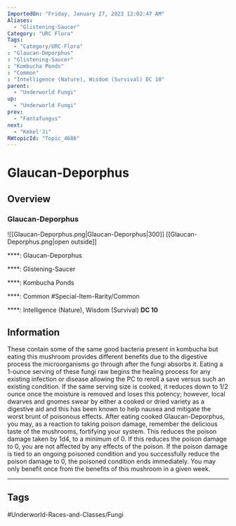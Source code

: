 ```yaml
---
ImportedOn: "Friday, January 27, 2023 12:02:47 AM"
Aliases:
  - "Glistening-Saucer"
Category: "URC Flora"
Tags:
  - "Category/URC-Flora"
: "Glaucan-Deporphus"
: "Glistening-Saucer"
: "Kombucha Ponds"
: "Common"
: "Intelligence (Nature), Wisdom (Survival) DC 10"
parent:
  - "Underworld Fungi"
up:
  - "Underworld Fungi"
prev:
  - "Fantafungus"
next:
  - "Kekel'Ji"
RWtopicId: "Topic_4686"
---
```

# Glaucan-Deporphus
## Overview
### Glaucan-Deporphus
![[Glaucan-Deporphus.png|Glaucan-Deporphus|300]]
[[Glaucan-Deporphus.png|open outside]]

****: Glaucan-Deporphus

****: Glistening-Saucer

****: Kombucha Ponds

****: Common
#Special-Item-Rarity/Common

****: Intelligence (Nature), Wisdom (Survival) **DC 10**

## Information
These contain some of the same good bacteria present in kombucha but eating this mushroom provides different benefits due to the digestive process the microorganisms go through after the fungi absorbs it. Eating a 1-ounce serving of these fungi raw begins the healing process for any existing infection or disease allowing the PC to reroll a save versus such an existing condition. If the same serving size is cooked, it reduces down to 1/2 ounce once the moisture is removed and loses this potency; however, local dwarves and gnomes swear by either a cooked or dried variety as a digestive aid and this has been known to help nausea and mitigate the worst brunt of poisonous effects. After eating cooked Glaucan-Deporphus, you may, as a reaction to taking poison damage, remember the delicious taste of the mushrooms, fortifying your system. This reduces the poison damage taken by 1d4, to a minimum of 0. If this reduces the poison damage to 0, you are not affected by any effects of the poison. If the poison damage is tied to an ongoing poisoned condition and you successfully reduce the poison damage to 0, the poisoned condition ends immediately. You may only benefit once from the benefits of this mushroom in a given week.


---
## Tags
#Underworld-Races-and-Classes/Fungi

